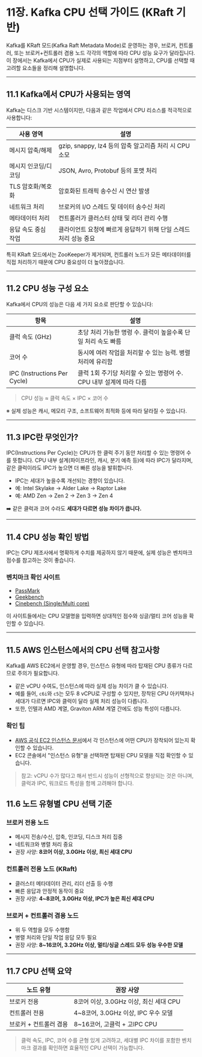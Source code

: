 # 11장. Kafka CPU 선택 가이드 (KRaft 기반)

Kafka를 KRaft 모드(Kafka Raft Metadata Mode)로 운영하는 경우, 브로커, 컨트롤러, 또는 브로커+컨트롤러 겸용 노드 각각의 역할에 따라 CPU 성능 요구가 달라집니다. 이 장에서는 Kafka에서 CPU가 실제로 사용되는 지점부터 설명하고, CPU를 선택할 때 고려할 요소들을 정리해 설명합니다.

---

## 11.1 Kafka에서 CPU가 사용되는 영역

Kafka는 디스크 기반 시스템이지만, 다음과 같은 작업에서 CPU 리소스를 적극적으로 사용합니다:

| 사용 영역 | 설명 |
|------------|------|
| 메시지 압축/해제 | gzip, snappy, lz4 등의 압축 알고리즘 처리 시 CPU 소모 |
| 메시지 인코딩/디코딩 | JSON, Avro, Protobuf 등의 포맷 처리 |
| TLS 암호화/복호화 | 암호화된 트래픽 송수신 시 연산 발생 |
| 네트워크 처리 | 브로커의 I/O 스레드 및 데이터 송수신 처리 |
| 메타데이터 처리 | 컨트롤러가 클러스터 상태 및 리더 관리 수행 |
| 응답 속도 중심 작업 | 클라이언트 요청에 빠르게 응답하기 위해 단일 스레드 처리 성능 중요 |

특히 KRaft 모드에서는 ZooKeeper가 제거되며, 컨트롤러 노드가 모든 메타데이터를 직접 처리하기 때문에 CPU 중요성이 더 높아졌습니다.

---

## 11.2 CPU 성능 구성 요소

Kafka에서 CPU의 성능은 다음 세 가지 요소로 판단할 수 있습니다:

| 항목 | 설명 |
|------|------|
| 클럭 속도 (GHz) | 초당 처리 가능한 명령 수. 클럭이 높을수록 단일 처리 속도 빠름 |
| 코어 수 | 동시에 여러 작업을 처리할 수 있는 능력. 병렬 처리에 유리함 |
| IPC (Instructions Per Cycle) | 클럭 1회 주기당 처리할 수 있는 명령어 수. CPU 내부 설계에 따라 다름 |

> CPU 성능 ≈ 클럭 속도 × IPC × 코어 수

※ 실제 성능은 캐시, 메모리 구조, 소프트웨어 최적화 등에 따라 달라질 수 있습니다.

---

## 11.3 IPC란 무엇인가?

IPC(Instructions Per Cycle)는 CPU가 한 클럭 주기 동안 처리할 수 있는 명령어 수를 뜻합니다. CPU 내부 설계(파이프라인, 캐시, 분기 예측 등)에 따라 IPC가 달라지며, 같은 클럭이라도 IPC가 높으면 더 빠른 성능을 발휘합니다.

- IPC는 세대가 높을수록 개선되는 경향이 있습니다.
- 예: Intel Skylake → Alder Lake → Raptor Lake
- 예: AMD Zen → Zen 2 → Zen 3 → Zen 4

➡️ 같은 클럭과 코어 수라도 **세대가 다르면 성능 차이가 큽니다.**

---

## 11.4 CPU 성능 확인 방법

IPC는 CPU 제조사에서 명확하게 수치를 제공하지 않기 때문에, 실제 성능은 벤치마크 점수를 참고하는 것이 좋습니다.

### 벤치마크 확인 사이트
- [PassMark](https://www.cpubenchmark.net/)
- [Geekbench](https://browser.geekbench.com/)
- [Cinebench (Single/Multi core)](https://www.maxon.net/en/cinebench)

이 사이트들에서는 CPU 모델명을 입력하면 상대적인 점수와 싱글/멀티 코어 성능을 확인할 수 있습니다.

---

## 11.5 AWS 인스턴스에서의 CPU 선택 참고사항

Kafka를 AWS EC2에서 운영할 경우, 인스턴스 유형에 따라 탑재된 CPU 종류가 다르므로 주의가 필요합니다.

- 같은 vCPU 수여도, 인스턴스에 따라 실제 성능 차이가 클 수 있습니다.
- 예를 들어, `c6i`와 `c5`는 모두 8 vCPU로 구성할 수 있지만, 장착된 CPU 아키텍처나 세대가 다르면 IPC와 클럭이 달라 실제 처리 성능이 다릅니다.
- 또한, 인텔과 AMD 계열, Graviton ARM 계열 간에도 성능 특성이 다릅니다.

### 확인 팁
- [AWS 공식 EC2 인스턴스 문서](https://aws.amazon.com/ec2/instance-types/)에서 각 인스턴스에 어떤 CPU가 장착되어 있는지 확인할 수 있습니다.
- EC2 콘솔에서 "인스턴스 유형"을 선택하면 탑재된 CPU 모델을 직접 확인할 수 있습니다.

> 참고: vCPU 수가 많다고 해서 반드시 성능이 선형적으로 향상되는 것은 아니며, 클럭과 IPC, 워크로드 특성을 함께 고려해야 합니다.

## 11.6 노드 유형별 CPU 선택 기준

### 브로커 전용 노드
- 메시지 전송/수신, 압축, 인코딩, 디스크 처리 집중
- 네트워크와 병렬 처리 중요
- 권장 사양: **8코어 이상, 3.0GHz 이상, 최신 세대 CPU**

### 컨트롤러 전용 노드 (KRaft)
- 클러스터 메타데이터 관리, 리더 선출 등 수행
- 빠른 응답과 안정적 동작이 중요
- 권장 사양: **4~8코어, 3.0GHz 이상, IPC가 높은 최신 세대 CPU**

### 브로커 + 컨트롤러 겸용 노드
- 위 두 역할을 모두 수행함
- 병렬 처리와 단일 작업 응답 모두 필요
- 권장 사양: **8~16코어, 3.2GHz 이상, 멀티/싱글 스레드 모두 성능 우수한 모델**

---

## 11.7 CPU 선택 요약

| 노드 유형 | 권장 사양 |
|-----------|-------------|
| 브로커 전용 | 8코어 이상, 3.0GHz 이상, 최신 세대 CPU |
| 컨트롤러 전용 | 4~8코어, 3.0GHz 이상, IPC 우수 모델 |
| 브로커 + 컨트롤러 겸용 | 8~16코어, 고클럭 + 고IPC CPU |

> 클럭 속도, IPC, 코어 수를 균형 있게 고려하고, 세대별 IPC 차이를 포함한 벤치마크 결과를 확인하면 효율적인 CPU 선택이 가능합니다.

